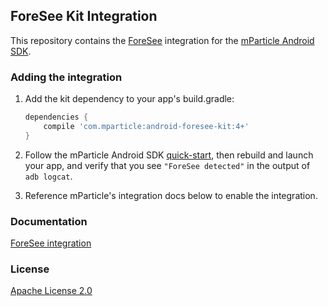 ## ForeSee Kit Integration

This repository contains the [ForeSee](https://www.foresee.com) integration for the [mParticle Android SDK](https://github.com/mParticle/mparticle-android-sdk).

### Adding the integration

1. Add the kit dependency to your app's build.gradle:

    ```groovy
    dependencies {
        compile 'com.mparticle:android-foresee-kit:4+'
    }
    ```
2. Follow the mParticle Android SDK [quick-start](https://github.com/mParticle/mparticle-android-sdk), then rebuild and launch your app, and verify that you see `"ForeSee detected"` in the output of `adb logcat`.
3. Reference mParticle's integration docs below to enable the integration.

### Documentation

[ForeSee integration](http://docs.mparticle.com/?java#foresee)

### License

[Apache License 2.0](http://www.apache.org/licenses/LICENSE-2.0)